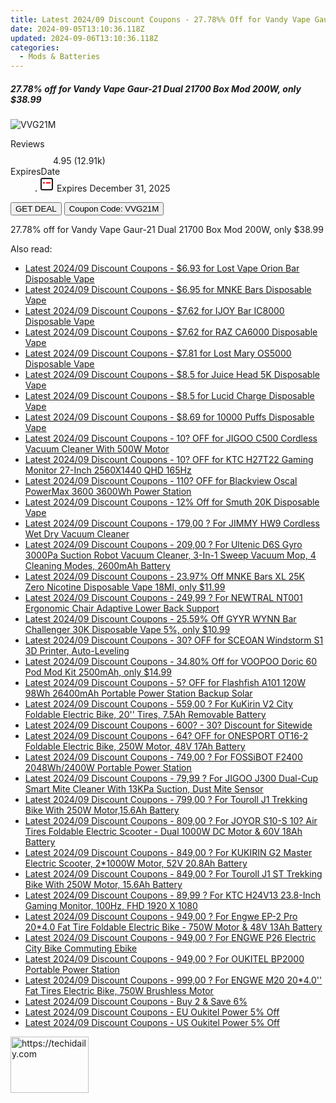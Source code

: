 ```yaml
---
title: Latest 2024/09 Discount Coupons - 27.78%% Off for Vandy Vape Gaur-21 Dual 21700 Box Mod 200W, only $38.99
date: 2024-09-05T13:10:36.118Z
updated: 2024-09-06T13:10:36.118Z
categories:
  - Mods & Batteries
---
```



<div class="max-w-4xl mx-auto grid grid-cols-1 lg:max-w-5xl lg:gap-x-20 lg:grid-cols-2">
  <div class="relative p-3 col-start-1 row-start-1 flex flex-col-reverse rounded-lg bg-gradient-to-t from-black/75 via-black/0 sm:bg-none sm:row-start-2 sm:p-0 lg:row-start-1">
    <h5 class="mt-1 text-lg font-semibold text-white sm:text-slate-900 md:text-2xl dark:sm:text-white">27.78% off for Vandy Vape Gaur-21 Dual 21700 Box Mod 200W, only $38.99</h5>
  </div>
  
  <div class="col-start-1 col-end-3 row-start-1 grid gap-4 sm:mb-6 sm:grid-cols-4 lg:col-start-2 lg:row-span-6 lg:row-end-6 lg:mb-0 lg:gap-6">
      <img src="https://static.shareasale.com/image/90958/deal/000000_16050841201910.png" onClick="javascript:window.open(decodeURIComponent('https%3A%2F%2Fwww.shareasale.com%2Fu.cfm%3Fd%3D727573%26m%3D90958%26u%3D4338022'), '_blank');void(0);" alt="VVG21M" class="h-60 w-full rounded-lg object-cover sm:col-span-2 sm:h-52 lg:col-span-full" loading="lazy" />
    
  </div>
  <dl class="row-start-2 mt-4 flex items-center text-xs font-medium sm:row-start-3 sm:mt-1 md:mt-2.5 lg:row-start-2">
    <dt class="sr-only">Reviews</dt>
    <dd class="flex items-center text-indigo-600 dark:text-indigo-400">
      <svg width="24" height="24" fill="none" aria-hidden="true" class="mr-1 stroke-current dark:stroke-indigo-500">
        <path d="m12 5 2 5h5l-4 4 2.103 5L12 16l-5.103 3L9 14l-4-4h5l2-5Z" stroke-width="2" stroke-linecap="round" stroke-linejoin="round" />
      </svg>
      <span>4.95 <span class="font-normal text-slate-400">(12.91k)</span></span>
    </dd>
    <dt class="sr-only">ExpiresDate</dt>
    <dd class="flex items-center">
      <svg width="2" height="2" aria-hidden="true" fill="currentColor" class="mx-3 text-slate-300">
        <circle cx="1" cy="1" r="1" />
      </svg>
      <svg width="24" height="24" viewBox="0 0 24 24" fill="none" stroke="currentColor" stroke-width="2">
        <rect x="3" y="3" width="18" height="18" rx="2" fill="#fff" />
        <path d="M6 10L18 10" stroke="red" stroke-width="2" fill="none" />
        <path d="M10 6L10 18" stroke="#fff" stroke-width="2" fill="none" />
      </svg>
      Expires December 31, 2025    </dd>
  </dl>
  <div class="col-start-1 row-start-3 mt-4 self-center sm:col-start-2 sm:row-span-2 sm:row-start-2 sm:mt-0 lg:col-start-1 lg:row-start-3 lg:row-end-4 lg:mt-6">
    <button type="button" onClick="javascript:window.open(decodeURIComponent('https%3A%2F%2Fwww.shareasale.com%2Fu.cfm%3Fd%3D727573%26m%3D90958%26u%3D4338022'), '_blank');void(0);" class="rounded-lg bg-red-600 px-3 py-2 text-sm font-medium leading-6 text-white">GET DEAL</button>
    <button type="button" onClick="javascript:window.open(decodeURIComponent('https%3A%2F%2Fwww.shareasale.com%2Fu.cfm%3Fd%3D727573%26m%3D90958%26u%3D4338022'), '_blank');void(0);" class="border-dashed border-2 border-indigo-600 bg-green-100 text-sm leading-6 font-medium py-2 px-3 rounded-lg">Coupon Code: VVG21M</button>
  </div>
  <p class="col-start-1 mt-4 text-sm leading-6 sm:col-span-2 lg:col-span-1 lg:row-start-4 lg:mt-6 dark:text-slate-400">
    27.78% off for Vandy Vape Gaur-21 Dual 21700 Box Mod 200W, only $38.99 
  </p>
</div>
<span class="atpl-alsoreadstyle">Also read:</span>
<div><ul>
<li><a href="https://coupons.techidaily.com/coupon-1231533-share-59344-sale/"><u>Latest 2024/09 Discount Coupons - $6.93 for Lost Vape Orion Bar Disposable Vape</u></a></li>
<li><a href="https://coupons.techidaily.com/coupon-1231542-share-59344-sale/"><u>Latest 2024/09 Discount Coupons - $6.95 for MNKE Bars Disposable Vape</u></a></li>
<li><a href="https://coupons.techidaily.com/coupon-1231541-share-59344-sale/"><u>Latest 2024/09 Discount Coupons - $7.62 for IJOY Bar IC8000 Disposable Vape</u></a></li>
<li><a href="https://coupons.techidaily.com/coupon-1231539-share-59344-sale/"><u>Latest 2024/09 Discount Coupons - $7.62 for RAZ CA6000 Disposable Vape</u></a></li>
<li><a href="https://coupons.techidaily.com/coupon-1231530-share-59344-sale/"><u>Latest 2024/09 Discount Coupons - $7.81 for Lost Mary OS5000 Disposable Vape</u></a></li>
<li><a href="https://coupons.techidaily.com/coupon-1231526-share-59344-sale/"><u>Latest 2024/09 Discount Coupons - $8.5 for Juice Head 5K Disposable Vape</u></a></li>
<li><a href="https://coupons.techidaily.com/coupon-1231538-share-59344-sale/"><u>Latest 2024/09 Discount Coupons - $8.5 for Lucid Charge Disposable Vape</u></a></li>
<li><a href="https://coupons.techidaily.com/coupon-1231522-share-59344-sale/"><u>Latest 2024/09 Discount Coupons - $8.69 for 10000 Puffs Disposable Vape</u></a></li>
<li><a href="https://coupons.techidaily.com/coupon-1113425-share-77450-sale/"><u>Latest 2024/09 Discount Coupons - 10? OFF for JIGOO C500 Cordless Vacuum Cleaner With 500W Motor</u></a></li>
<li><a href="https://coupons.techidaily.com/coupon-1054138-share-77450-sale/"><u>Latest 2024/09 Discount Coupons - 10? OFF for KTC H27T22 Gaming Monitor 27-Inch 2560X1440 QHD 165Hz</u></a></li>
<li><a href="https://coupons.techidaily.com/coupon-1113461-share-77450-sale/"><u>Latest 2024/09 Discount Coupons - 110? OFF for Blackview Oscal PowerMax 3600 3600Wh Power Station</u></a></li>
<li><a href="https://coupons.techidaily.com/coupon-1231521-share-59344-sale/"><u>Latest 2024/09 Discount Coupons - 12% Off for Smuth 20K Disposable Vape</u></a></li>
<li><a href="https://coupons.techidaily.com/coupon-1108701-share-77450-sale/"><u>Latest 2024/09 Discount Coupons - 179,00 ? For JIMMY HW9 Cordless Wet Dry Vacuum Cleaner</u></a></li>
<li><a href="https://coupons.techidaily.com/coupon-1090396-share-77450-sale/"><u>Latest 2024/09 Discount Coupons - 209,00 ? For Ultenic D6S Gyro 3000Pa Suction Robot Vacuum Cleaner, 3-In-1 Sweep Vacuum Mop, 4 Cleaning Modes, 2600mAh Battery</u></a></li>
<li><a href="https://coupons.techidaily.com/coupon-1231488-share-90958-sale/"><u>Latest 2024/09 Discount Coupons - 23.97% Off MNKE Bars XL 25K Zero Nicotine Disposable Vape 18Ml, only $11.99</u></a></li>
<li><a href="https://coupons.techidaily.com/coupon-1106578-share-77450-sale/"><u>Latest 2024/09 Discount Coupons - 249,99 ? For NEWTRAL NT001 Ergonomic Chair Adaptive Lower Back Support</u></a></li>
<li><a href="https://coupons.techidaily.com/coupon-1231487-share-90958-sale/"><u>Latest 2024/09 Discount Coupons - 25.59% Off GYYR WYNN Bar Challenger 30K Disposable Vape 5%, only $10.99</u></a></li>
<li><a href="https://coupons.techidaily.com/coupon-1110625-share-77450-sale/"><u>Latest 2024/09 Discount Coupons - 30? OFF for SCEOAN Windstorm S1 3D Printer, Auto-Leveling</u></a></li>
<li><a href="https://coupons.techidaily.com/coupon-845549-share-90958-sale/"><u>Latest 2024/09 Discount Coupons - 34.80% Off for VOOPOO Doric 60 Pod Mod Kit 2500mAh, only $14.99</u></a></li>
<li><a href="https://coupons.techidaily.com/coupon-1112809-share-77450-sale/"><u>Latest 2024/09 Discount Coupons - 5? OFF for Flashfish A101 120W 98Wh 26400mAh Portable Power Station Backup Solar</u></a></li>
<li><a href="https://coupons.techidaily.com/coupon-1054139-share-77450-sale/"><u>Latest 2024/09 Discount Coupons - 559,00 ? For KuKirin V2 City Foldable Electric Bike, 20'' Tires, 7.5Ah Removable Battery</u></a></li>
<li><a href="https://coupons.techidaily.com/coupon-651969-share-77450-sale/"><u>Latest 2024/09 Discount Coupons - 600? - 30? Discount for Sitewide</u></a></li>
<li><a href="https://coupons.techidaily.com/coupon-1111078-share-77450-sale/"><u>Latest 2024/09 Discount Coupons - 64? OFF for ONESPORT OT16-2 Foldable Electric Bike, 250W Motor, 48V 17Ah Battery</u></a></li>
<li><a href="https://coupons.techidaily.com/coupon-1005307-share-77450-sale/"><u>Latest 2024/09 Discount Coupons - 749,00 ? For FOSSiBOT F2400 2048Wh/2400W Portable Power Station</u></a></li>
<li><a href="https://coupons.techidaily.com/coupon-1080574-share-77450-sale/"><u>Latest 2024/09 Discount Coupons - 79,99 ? For JIGOO J300 Dual-Cup Smart Mite Cleaner With 13KPa Suction, Dust Mite Sensor</u></a></li>
<li><a href="https://coupons.techidaily.com/coupon-1106559-share-77450-sale/"><u>Latest 2024/09 Discount Coupons - 799,00 ? For Touroll J1 Trekking Bike With 250W Motor,15.6Ah Battery</u></a></li>
<li><a href="https://coupons.techidaily.com/coupon-1020430-share-77450-sale/"><u>Latest 2024/09 Discount Coupons - 809,00 ? For JOYOR S10-S 10? Air Tires Foldable Electric Scooter - Dual 1000W DC Motor & 60V 18Ah Battery</u></a></li>
<li><a href="https://coupons.techidaily.com/coupon-1092795-share-77450-sale/"><u>Latest 2024/09 Discount Coupons - 849,00 ? For KUKIRIN G2 Master Electric Scooter, 2*1000W Motor, 52V 20.8Ah Battery</u></a></li>
<li><a href="https://coupons.techidaily.com/coupon-1106566-share-77450-sale/"><u>Latest 2024/09 Discount Coupons - 849,00 ? For Touroll J1 ST Trekking Bike With 250W Motor, 15.6Ah Battery</u></a></li>
<li><a href="https://coupons.techidaily.com/coupon-1077299-share-77450-sale/"><u>Latest 2024/09 Discount Coupons - 89,99 ? For KTC H24V13 23.8-Inch Gaming Monitor, 100Hz, FHD 1920 X 1080</u></a></li>
<li><a href="https://coupons.techidaily.com/coupon-1093569-share-77450-sale/"><u>Latest 2024/09 Discount Coupons - 949,00 ? For Engwe EP-2 Pro 20*4.0 Fat Tire Foldable Electric Bike - 750W Motor & 48V 13Ah Battery</u></a></li>
<li><a href="https://coupons.techidaily.com/coupon-1093607-share-77450-sale/"><u>Latest 2024/09 Discount Coupons - 949,00 ? For ENGWE P26 Electric City Bike Commuting Ebike</u></a></li>
<li><a href="https://coupons.techidaily.com/coupon-1056087-share-77450-sale/"><u>Latest 2024/09 Discount Coupons - 949,00 ? For OUKITEL BP2000 Portable Power Station</u></a></li>
<li><a href="https://coupons.techidaily.com/coupon-1093814-share-77450-sale/"><u>Latest 2024/09 Discount Coupons - 999,00 ? For ENGWE M20 20*4.0'' Fat Tires Electric Bike, 750W Brushless Motor</u></a></li>
<li><a href="https://coupons.techidaily.com/coupon-1109154-share-77450-sale/"><u>Latest 2024/09 Discount Coupons - Buy 2 & Save 6%</u></a></li>
<li><a href="https://coupons.techidaily.com/coupon-1231470-share-128178-sale/"><u>Latest 2024/09 Discount Coupons - EU Oukitel Power 5% Off</u></a></li>
<li><a href="https://coupons.techidaily.com/coupon-1231471-share-128178-sale/"><u>Latest 2024/09 Discount Coupons - US Oukitel Power 5% Off</u></a></li>
</ul></div>

<ins class="adsbygoogle"
      style="display:block"
      data-ad-client="ca-pub-7571918770474297"
      data-ad-slot="8358498916"
      data-ad-format="auto"
      data-full-width-responsive="true"></ins>
<!-- affiliate ads begin -->
<a href="https://25home.pxf.io/c/5597632/2123468/16836" target="_top" id="2123468">
  <img src="//a.impactradius-go.com/display-ad/16836-2123468" border="0" alt="https://techidaily.com" width="125" height="90"/>
</a>
<img height="0" width="0" src="https://25home.pxf.io/i/5597632/2123468/16836" style="position:absolute;visibility:hidden;" border="0" />
<!-- affiliate ads end -->